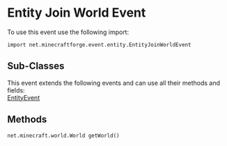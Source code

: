 # Entity Join World Event

To use this event use the following import:
```groovy:no-line-numbers
import net.minecraftforge.event.entity.EntityJoinWorldEvent
```

## Sub-Classes
This event extends the following events and can use all their methods and fields: <br>
[EntityEvent](entity_event/entity_event.md)

## Methods
```groovy:no-line-numbers
net.minecraft.world.World getWorld()
```
